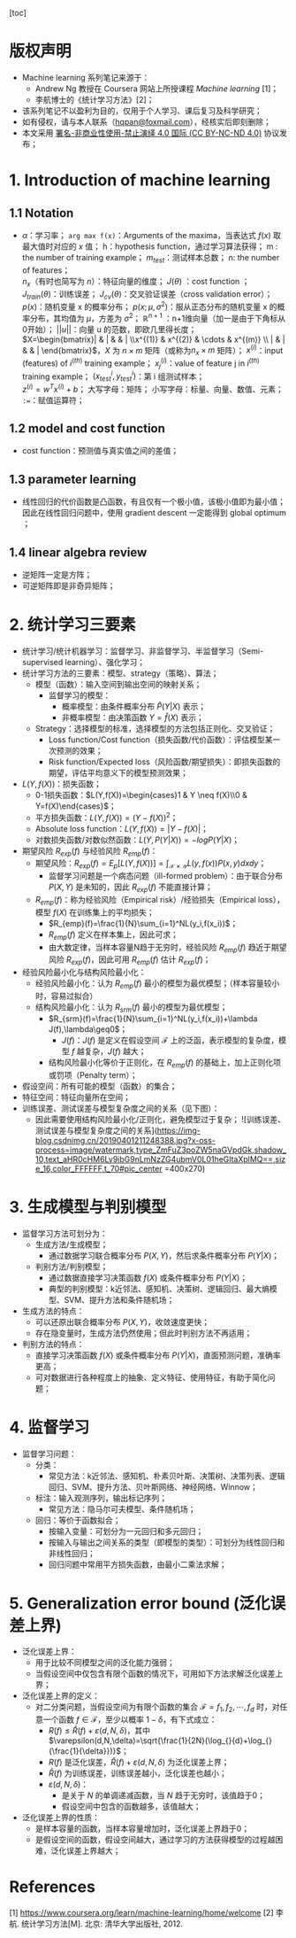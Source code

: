 [toc]

# 版权声明

- Machine learning 系列笔记来源于：
  - Andrew Ng 教授在 Coursera 网站上所授课程 *Machine learning* [1]；
  - 李航博士的《统计学习方法》[2]；
- 该系列笔记不以盈利为目的，仅用于个人学习、课后复习及科学研究；
- 如有侵权，请与本人联系（hqpan@foxmail.com），经核实后即刻删除；
- 本文采用 [署名-非商业性使用-禁止演绎 4.0 国际 (CC BY-NC-ND 4.0)](https://creativecommons.org/licenses/by-nc-nd/4.0/deed.zh) 协议发布；

# 1. Introduction of machine learning
## 1.1 Notation
- $\alpha$：学习率；
  `arg max f(x)`：Arguments of the maxima，当表达式 $f(x)$ 取最大值时对应的 $x$ 值；
  h：hypothesis function，通过学习算法获得；
  m : the number of training example；
  $m_{test}$：测试样本总数；
  n: the number of features；    
  $n_x$（有时也简写为 $n$）：特征向量的维度；
  $J(\theta)$ ：cost function ；
  $J_{train}(\theta)$：训练误差；
  $J_{cv}(\theta)$：交叉验证误差（cross validation error）；
  $p(x)$：随机变量 x 的概率分布；
  $p(x;\mu,\sigma^2)$：服从正态分布的随机变量 x 的概率分布，其均值为 $\mu$，方差为 $\sigma^2$；
  $\mathbb{R}^{n+1}$ ：n+1维向量（加一是由于下角标从0开始）；
  $||u||$：向量 u 的范数，即欧几里得长度；  
  $X=\begin{bmatrix}| & | & & | \\x^{(1)} & x^{(2)} & \cdots & x^{(m)} \\ | & | & & |  \end{bmatrix}$，$X$ 为 $n\times m$ 矩阵（或称为$n_x\times m$ 矩阵）；
  $x^{(i)}$：input (features) of $i^{(th)}$ training example；
  $x_j^{(i)}$：value of feature j in $i^{(th)}$ training example；
  $(x_{test}^i,y_{test}^i)$：第 i 组测试样本；  
  $z^{(i)}=w^Tx^{(i)}+b$；
  大写字母：矩阵；
  小写字母：标量、向量、数值、元素；
  `:=`：赋值运算符；

## 1.2 model and cost function

 - cost function：预测值与真实值之间的差值；

## 1.3 parameter learning
- 线性回归的代价函数是凸函数，有且仅有一个极小值，该极小值即为最小值；
  因此在线性回归问题中，使用 gradient descent 一定能得到 global optimum ；

## 1.4 linear algebra review
- 逆矩阵一定是方阵；
- 可逆矩阵即是非奇异矩阵；

# 2. 统计学习三要素
- 统计学习/统计机器学习：监督学习、非监督学习、半监督学习（Semi-supervised learning）、强化学习；
- 统计学习方法的三要素：模型、strategy（策略）、算法；
  - 模型（函数）：输入空间到输出空间的映射关系；
    - 监督学习的模型：
      - 概率模型：由条件概率分布 $\widehat{P}(Y|X)$ 表示；
      - 非概率模型：由决策函数 $Y=\widehat{f}(X)$ 表示；
  - Strategy：选择模型的标准，选择模型的方法包括正则化、交叉验证；
    - Loss function/Cost function（损失函数/代价函数）：评估模型某一次预测的效果；
    - Risk function/Expected loss（风险函数/期望损失）：即损失函数的期望，评估平均意义下的模型预测效果；
- $L(Y,f(X))$：损失函数；
  - 0-1损失函数：$L(Y,f(X))=\begin{cases}1 & Y \neq f(X)\\0 & Y=f(X)\end{cases}$；
  - 平方损失函数：$L(Y,f(X))=(Y-f(X))^2$；
  - Absolute loss function：$L(Y,f(X))=|Y-f(X)|$；
  - 对数损失函数/对数似然函数：$L(Y,P(Y|X))=-logP(Y|X)$；
- 期望风险 $R_{exp}(f)$ 与经验风险 $R_{emp}(f)$：
  - 期望风险：$R_{exp}(f)=E_p[L(Y,f(X))]=\int_{\mathcal X\times\mathcal Y}L(y,f(x))P(x,y)dxdy$；
    - 监督学习问题是一个病态问题（ill-formed problem）：由于联合分布 $P(X,Y)$ 是未知的，因此 $R_{exp}(f)$ 不能直接计算；
  - $R_{emp}(f)$：称为经验风险（Empirical risk）/经验损失（Empirical loss），模型 $f(X)$ 在训练集上的平均损失；
    - $R_{emp}(f)=\frac{1}{N}\sum_{i=1}^NL(y_i,f(x_i))$；
    - $R_{emp}(f)$ 定义在样本集上，因此可求；
    - 由大数定律，当样本容量N趋于无穷时，经验风险 $R_{emp}(f)$ 趋近于期望风险 $R_{exp}(f)$，因此可用 $R_{emp}(f)$ 估计 $R_{exp}(f)$；
- 经验风险最小化与结构风险最小化：
  - 经验风险最小化：认为 $R_{emp}(f)$ 最小的模型为最优模型；（样本容量较小时，容易过拟合）
  - 结构风险最小化：认为 $R_{srm}(f)$ 最小的模型为最优模型；
    - $R_{srm}(f)=\frac{1}{N}\sum_{i=1}^NL(y_i,f(x_i))+\lambda J(f),\lambda\geq0$；
      - $J(f)$：$J(f)$ 是定义在假设空间 $\mathcal F$ 上的泛函，表示模型的复杂度，模型 $f$ 越复杂，$J(f)$ 越大；
    - 结构风险最小化等价于正则化，在 $R_{emp}(f)$ 的基础上，加上正则化项或罚项（Penalty term）；
- 假设空间：所有可能的模型（函数）的集合；
- 特征空间：特征向量所在空间；
- 训练误差、测试误差与模型复杂度之间的关系（见下图）：
  - 因此需要使用结构风险最小化/正则化，避免模型过于复杂；
![训练误差、测试误差与模型复杂度之间的关系](https://img-blog.csdnimg.cn/20190401211248388.jpg?x-oss-process=image/watermark,type_ZmFuZ3poZW5naGVpdGk,shadow_10,text_aHR0cHM6Ly9ibG9nLmNzZG4ubmV0L01heGltaXplMQ==,size_16,color_FFFFFF,t_70#pic_center =400x270)

# 3. 生成模型与判别模型
- 监督学习方法可划分为：
  - 生成方法/生成模型；
    - 通过数据学习联合概率分布 $P(X,Y)$，然后求条件概率分布 $P(Y|X)$；
  - 判别方法/判别模型；
    - 通过数据直接学习决策函数 $f(X)$ 或条件概率分布 $P(Y|X)$；
    - 典型的判别模型：k近邻法、感知机、决策树、逻辑回归、最大熵模型、SVM、提升方法和条件随机场；
- 生成方法的特点：
  - 可以还原出联合概率分布 $P(X,Y)$，收敛速度更快；
  - 存在隐变量时，生成方法仍然使用；但此时判别方法不再适用；
- 判别方法的特点：
  - 直接学习决策函数 $f(X)$ 或条件概率分布 $P(Y|X)$，直面预测问题，准确率更高；
  - 可对数据进行各种程度上的抽象、定义特征、使用特征，有助于简化问题；

# 4. 监督学习
- 监督学习问题：
  - 分类：
    - 常见方法：k近邻法、感知机、朴素贝叶斯、决策树、决策列表、逻辑回归、SVM、提升方法、贝叶斯网络、神经网络、Winnow；
  - 标注：输入观测序列，输出标记序列；
    - 常见方法：隐马尔可夫模型、条件随机场；
  - 回归：等价于函数拟合；
    - 按输入变量：可划分为一元回归和多元回归；
    - 按输入与输出之间关系的类型（即模型的类型）：可划分为线性回归和非线性回归；
    - 回归问题中常用平方损失函数，由最小二乘法求解；

# 5. Generalization error bound (泛化误差上界)
- 泛化误差上界：
  - 用于比较不同模型之间的泛化能力强弱；
  - 当假设空间中仅包含有限个函数的情况下，可用如下方法求解泛化误差上界；
- 泛化误差上界的定义：
  - 对二分类问题，当假设空间为有限个函数的集合 $\mathcal{F}={f_1,f_2,\cdots,f_d}$ 时，对任意一个函数 $f\in \mathcal{F}$，至少以概率 $1-\delta$，有下式成立：
    - $R(f)\leq\widehat{R}(f)+\varepsilon(d,N,\delta)$，其中 $\varepsilon(d,N,\delta)=\sqrt{\frac{1}{2N}(\log_{}{d}+\log_{}{\frac{1}{\delta}})}$；
    - $R(f)$ 是泛化误差，$\widehat{R}(f)+\varepsilon(d,N,\delta)$ 为泛化误差上界；
    - $\widehat{R}(f)$ 为训练误差，训练误差越小，泛化误差也越小；
    - $\varepsilon(d,N,\delta)$：
      - 是关于 $N$ 的单调递减函数，当 $N$ 趋于无穷时，该值趋于0；
      - 假设空间中包含的函数越多，该值越大；
- 泛化误差上界的性质：
  - 是样本容量的函数，当样本容量增加时，泛化误差上界趋于0；
  - 是假设空间的函数，假设空间越大，通过学习的方法获得模型的过程越困难，泛化误差上界越大；

# References
 [1] https://www.coursera.org/learn/machine-learning/home/welcome
 [2] 李航. 统计学习方法[M]. 北京: 清华大学出版社, 2012.